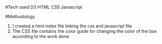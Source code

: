 #Tech used
D3
HTML
CSS
Javascript

#Methodology
1. I created a html index file linking the css and javascript file
2. The CSS file contains the color guide for changing the color of the box according to the work done.
